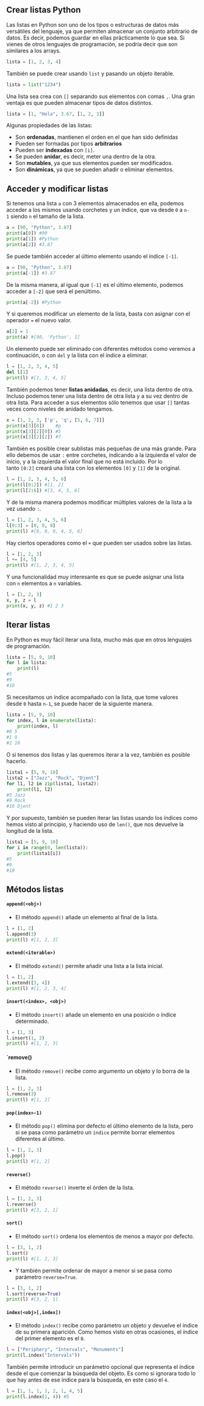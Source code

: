 ## Crear listas Python

Las listas en Python son uno de los tipos o estructuras de datos más versátiles del lenguaje, ya que permiten almacenar un conjunto arbitrario de datos. Es decir, podemos guardar en ellas prácticamente lo que sea. Si vienes de otros lenguajes de programación, se podría decir que son similares a los arrays.

```python
lista = [1, 2, 3, 4]
```

También se puede crear usando `list` y pasando un objeto iterable.

```python
lista = list("1234")
```

Una lista sea crea con `[]` separando sus elementos con comas `,`. Una gran ventaja es que pueden almacenar tipos de datos distintos.

```python
lista = [1, "Hola", 3.67, [1, 2, 3]]
```

Algunas propiedades de las listas:

- Son **ordenadas**, mantienen el orden en el que han sido definidas
- Pueden ser formadas por tipos **arbitrarios**
- Pueden ser **indexadas** con `[i]`.
- Se pueden **anidar**, es decir, meter una dentro de la otra.
- Son **mutables**, ya que sus elementos pueden ser modificados.
- Son **dinámicas**, ya que se pueden añadir o eliminar elementos.

## Acceder y modificar listas

Si tenemos una lista `a` con 3 elementos almacenados en ella, podemos acceder a los mismos usando corchetes y un índice, que va desde `0` a `n-1` siendo `n` el tamaño de la lista.

```python
a = [90, "Python", 3.87]
print(a[0]) #90
print(a[1]) #Python
print(a[2]) #3.87
```

Se puede también acceder al último elemento usando el índice `[-1]`.

```python
a = [90, "Python", 3.87]
print(a[-1]) #3.87
```

De la misma manera, al igual que `[-1]` es el último elemento, podemos acceder a `[-2]` que será el penúltimo.

```python
print(a[-2]) #Python
```

Y si queremos modificar un elemento de la lista, basta con asignar con el operador `=` el nuevo valor.

```python
a[2] = 1
print(a) #[90, 'Python', 1]
```

Un elemento puede ser eliminado con diferentes métodos como veremos a continuación, o con `del` y la lista con el índice a eliminar.

```python
l = [1, 2, 3, 4, 5]
del l[1]
print(l) #[1, 3, 4, 5]
```

También podemos tener **listas anidadas**, es decir, una lista dentro de otra. Incluso podemos tener una lista dentro de otra lista y a su vez dentro de otra lista. Para acceder a sus elementos sólo tenemos que usar `[]` tantas veces como niveles de anidado tengamos.

```python
x = [1, 2, 3, ['p', 'q', [5, 6, 7]]]
print(x[3][0])    #p
print(x[3][2][0]) #5
print(x[3][2][2]) #7
```

También es posible crear sublistas más pequeñas de una más grande. Para ello debemos de usar `:` entre corchetes, indicando a la izquierda el valor de inicio, y a la izquierda el valor final que no está incluido. Por lo tanto `[0:2]` creará una lista con los elementos `[0]` y `[1]` de la original.

```python
l = [1, 2, 3, 4, 5, 6]
print(l[0:2]) #[1, 2]
print(l[2:6]) #[3, 4, 5, 6]
```

Y de la misma manera podemos modificar múltiples valores de la lista a la vez usando `:`.

```python
l = [1, 2, 3, 4, 5, 6]
l[0:3] = [0, 0, 0]
print(l) #[0, 0, 0, 4, 5, 6]
```

Hay ciertos operadores como el `+` que pueden ser usados sobre las listas.

```python
l = [1, 2, 3]
l += [4, 5]
print(l) #[1, 2, 3, 4, 5]
```

Y una funcionalidad muy interesante es que se puede asignar una lista con `n` elementos a `n` variables.

```python
l = [1, 2, 3]
x, y, z = l
print(x, y, z) #1 2 3
```
## Iterar listas
En Python es muy fácil iterar una lista, mucho más que en otros lenguajes de programación.

```python
lista = [5, 9, 10]
for l in lista:
    print(l)
#5
#9
#10
```

Si necesitamos un índice acompañado con la lista, que tome valores desde `0` hasta `n-1`, se puede hacer de la siguiente manera.

```python
lista = [5, 9, 10]
for index, l in enumerate(lista):
    print(index, l)
#0 5
#1 9
#2 10
```

O si tenemos dos listas y las queremos iterar a la vez, también es posible hacerlo.

```python
lista1 = [5, 9, 10]
lista2 = ["Jazz", "Rock", "Djent"]
for l1, l2 in zip(lista1, lista2):
    print(l1, l2)
#5 Jazz
#9 Rock
#10 Djent
```

Y por supuesto, también se pueden iterar las listas usando los índices como hemos visto al principio, y haciendo uso de `len()`, que nos devuelve la longitud de la lista.

```python
lista1 = [5, 9, 10]
for i in range(0, len(lista)):
    print(lista1[i])
#5
#9
#10
```

## Métodos listas

#### `append(<obj>)`

- El método `append()` añade un elemento al final de la lista.

```python
l = [1, 2]
l.append(3)
print(l) #[1, 2, 3]
```
#### `extend(<iterable>)`

- El método `extend()` permite añadir una lista a la lista inicial.

```python
l = [1, 2]
l.extend([3, 4])
print(l) #[1, 2, 3, 4]
```
#### `insert(<index>, <obj>)`

- El método `insert()` añade un elemento en una posición o índice determinado.

```python
l = [1, 3]
l.insert(1, 2)
print(l) #[1, 2, 3]
```
#### `remove(<obj>)

- El método `remove()` recibe como argumento un objeto y lo borra de la lista.

```python
l = [1, 2, 3]
l.remove(3)
print(l) #[1, 2]
```
#### `pop(index=-1)`

- El método `pop()` elimina por defecto el último elemento de la lista, pero si se pasa como parámetro un `índice` permite borrar elementos diferentes al último.

```python
l = [1, 2, 3]
l.pop()
print(l) #[1, 2]
```
#### `reverse()`

- El método `reverse()` inverte el órden de la lista.

```python
l = [1, 2, 3]
l.reverse()
print(l) #[3, 2, 1]
```
#### `sort()`

- El método `sort()` ordena los elementos de menos a mayor por defecto.

```python
l = [3, 1, 2]
l.sort()
print(l) #[1, 2, 3]
```

- Y también permite ordenar de mayor a menor si se pasa como parámetro `reverse=True`.

```python
l = [3, 1, 2]
l.sort(reverse=True)
print(l) #[3, 2, 1]
```
#### `index(<obj>[,index])`

- El método `index()` recibe como parámetro un objeto y devuelve el índice de su primera aparición. Como hemos visto en otras ocasiones, el índice del primer elemento es el `0`.

```python
l = ["Periphery", "Intervals", "Monuments"]
print(l.index("Intervals"))
```

También permite introducir un parámetro opcional que representa el índice desde el que comenzar la búsqueda del objeto. Es como si ignorara todo lo que hay antes de ese índice para la búsqueda, en este caso el `4`.

```python
l = [1, 1, 1, 1, 2, 1, 4, 5]
print(l.index(1, 4)) #5
```